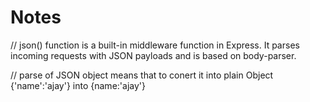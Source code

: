 # Notes

// json() function is a built-in middleware function in Express. It parses incoming requests with JSON payloads and is based on body-parser.

// parse of JSON object means that to conert it into plain Object {'name':'ajay'} into {name:'ajay'}

